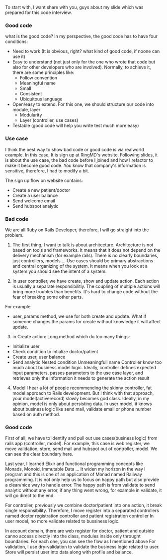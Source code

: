 To start with, I want share with you, guys about my slide which was prepared for this code interview.

### Good code

what is the good code? In my perspective, the good code has to have four conditions:
+ Need to work (It is obvious, right? what kind of good code, if noone can use it)
+ Easy to understand (not just only for the one who wrote that code but also for other developers who are involved). Normally, to achieve it, there are some principles like:
  + Follow convention
  + Meaningful name
  + Small
  + Consistent
  + Ubiquitous language
+ Open/easy to extend. For this one, we should structure our code into module, layer
  + Modularity
  + Layer (controller, use cases)
+ Testable (good code will help you write test much more easy)

### Use case

I think the best way to show bad code or good code is via realworld example.
In this case, It is sign up at RingMD's website. Following slides, it is about the use case, the bad code before I joined and how I refactor to make it become good code.
You know that company's information is sensitive, therefore, I had to modify a bit.

The sign up flow on website contains:
  + Create a new patient/doctor
  + Create a user balance
  + Send welcome email
  + Send hubspot analytic

### Bad code

We are all Ruby on Rails Developer, therefore, I will go straight into the problem.

1. The first thing, I want to talk is about architecture. Architecture is not based on tools and frameworks. It means that it does not depend on the delivery mechanism (for example rails).
There is no clearly boundaries, just controllers, models ... Use cases should be primary abstractions and central organizing of the system. It means when you look at a system you should see the intent of a system.

2. In user controller, we have create, show and update action.
Each action is usually a separate responsibilitiy. The coupling of multiple actions will bring more troubles than benefits.
It's hard to change code without the fear of breaking some other parts.

For example:
  + user_params method, we use for both create and update. What if someone changes the params for create without knowledge it will affect update.

3. in Create action:
Long method which do too many things:
  + Initialize user
  + Check condition to intialize doctor/patient
  + Create user, user balance
  + Send analytic
Nested condition
Unmeaningfull name
Controller know too much about business model logic. Ideally, controller defines expected input parameters, passes parameters to the use case layer, and retrieves only the information it needs to generate the action result

4. Model
I hear a lot of people recommending the skinny controller, fat model approach to Rails development. But I think with that approach, your model(activerecord) slowly becomes god class.
Ideally, in my opinion, model is only about persisting data. In user model, it knows about business logic like send mail, validate email or phone number based on auth method.

### Good code
First of all, we have to identify and pull out use cases(business logic) from rails app (controller, model).
For example, this case is web register, we move validation, store, send mail and hubspot out of controller, model.
We can see the clear boundary here.

Last year, I learned Elixir and functional programming concepts like Monads, Monoid, Immutable Data ... It widen my horizon in the way I program and this is one of an application of Monad named Railway programming. It is not only help us to focus on happy path but also provide a clean/nice way to handle error.
The happy path is from validate to send analytic without any error, if any thing went wrong, for example in validate, it will go direct to the end.

For controller, previously we combine doctor/patient into one action, it break single responsibility. Therefore, I move register into a separated controllers named doctor registration controller and patient registration controller
In user model, no more validate related to bussiness logic.

In account domain, there are web register for doctor, patient and outside canno access directly into the class, modules inside only throught boundaries.
For each one, you can see the flow as I mentioned above
For validation, I use dry-validation to validate the business logic related to user.
Store will persist user into data along with profile and balance.
